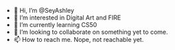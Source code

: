 - 👋 Hi, I’m @SeyAshley
- 👀 I’m interested in Digital Art and FIRE
- 🌱 I’m currently learning CS50
- 💞️ I’m looking to collaborate on something yet to come.
- 📫 How to reach me. Nope, not reachable yet.

<!---
SeyAshley/SeyAshley is a ✨ special ✨ repository because its `README.md` (this file) appears on your GitHub profile.
You can click the Preview link to take a look at your changes.
--->
